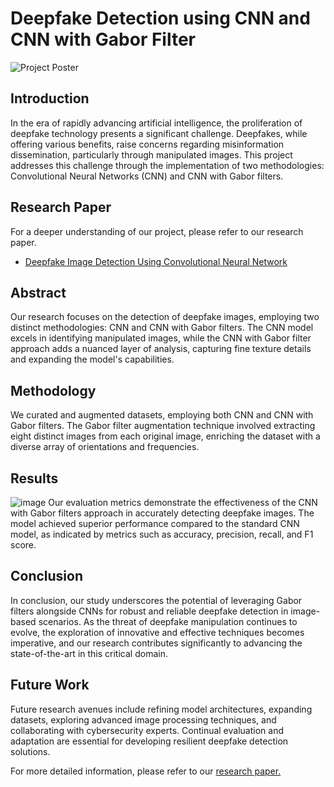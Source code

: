 # Deepfake Detection using CNN and CNN with Gabor Filter

![Project Poster](https://github.com/rahultripathi17/DeepFake_Detection_CNN_ML/assets/165544212/381a02d5-4c43-4802-995e-443eae5cfa93)

## Introduction
In the era of rapidly advancing artificial intelligence, the proliferation of deepfake technology presents a significant challenge. Deepfakes, while offering various benefits, raise concerns regarding misinformation dissemination, particularly through manipulated images. This project addresses this challenge through the implementation of two methodologies: Convolutional Neural Networks (CNN) and CNN with Gabor filters.

## Research Paper
For a deeper understanding of our project, please refer to our research paper.

- [Deepfake Image Detection Using Convolutional Neural Network](https://drive.google.com/file/d/1_7JtpIeHrODFaw9CGO6z6p7W0VyWytNT/view?usp=sharing)

## Abstract
Our research focuses on the detection of deepfake images, employing two distinct methodologies: CNN and CNN with Gabor filters. The CNN model excels in identifying manipulated images, while the CNN with Gabor filter approach adds a nuanced layer of analysis, capturing fine texture details and expanding the model's capabilities.

## Methodology
We curated and augmented datasets, employing both CNN and CNN with Gabor filters. The Gabor filter augmentation technique involved extracting eight distinct images from each original image, enriching the dataset with a diverse array of orientations and frequencies.

## Results
![image](https://github.com/rahultripathi17/DeepFake_Detection_CNN_ML/assets/165544212/512531f2-fc14-4597-afd3-3455a3826398)
Our evaluation metrics demonstrate the effectiveness of the CNN with Gabor filters approach in accurately detecting deepfake images. The model achieved superior performance compared to the standard CNN model, as indicated by metrics such as accuracy, precision, recall, and F1 score.

## Conclusion
In conclusion, our study underscores the potential of leveraging Gabor filters alongside CNNs for robust and reliable deepfake detection in image-based scenarios. As the threat of deepfake manipulation continues to evolve, the exploration of innovative and effective techniques becomes imperative, and our research contributes significantly to advancing the state-of-the-art in this critical domain.

## Future Work
Future research avenues include refining model architectures, expanding datasets, exploring advanced image processing techniques, and collaborating with cybersecurity experts. Continual evaluation and adaptation are essential for developing resilient deepfake detection solutions.

For more detailed information, please refer to our [research paper.](https://drive.google.com/file/d/1_7JtpIeHrODFaw9CGO6z6p7W0VyWytNT/view?usp=sharing)

